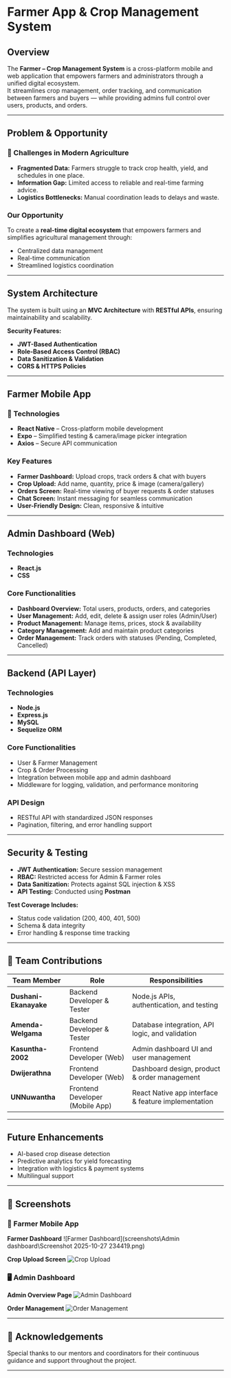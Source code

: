 #  Farmer App & Crop Management System

##  Overview
The **Farmer – Crop Management System** is a cross-platform mobile and web application that empowers farmers and administrators through a unified digital ecosystem.  
It streamlines crop management, order tracking, and communication between farmers and buyers — while providing admins full control over users, products, and orders.

---

##  Problem & Opportunity

### 🌱 Challenges in Modern Agriculture
- **Fragmented Data:** Farmers struggle to track crop health, yield, and schedules in one place.  
- **Information Gap:** Limited access to reliable and real-time farming advice.  
- **Logistics Bottlenecks:** Manual coordination leads to delays and waste.

### Our Opportunity
To create a **real-time digital ecosystem** that empowers farmers and simplifies agricultural management through:
- Centralized data management  
- Real-time communication  
- Streamlined logistics coordination  

---

## System Architecture
The system is built using an **MVC Architecture** with **RESTful APIs**, ensuring maintainability and scalability.

**Security Features:**
-  **JWT-Based Authentication**  
-  **Role-Based Access Control (RBAC)**
-  **Data Sanitization & Validation**  
-  **CORS & HTTPS Policies**

---

##  Farmer Mobile App

### 🧰 Technologies
- **React Native** – Cross-platform mobile development  
- **Expo** – Simplified testing & camera/image picker integration  
- **Axios** – Secure API communication  

###  Key Features
- **Farmer Dashboard:** Upload crops, track orders & chat with buyers  
- **Crop Upload:** Add name, quantity, price & image (camera/gallery)  
- **Orders Screen:** Real-time viewing of buyer requests & order statuses  
- **Chat Screen:** Instant messaging for seamless communication  
- **User-Friendly Design:** Clean, responsive & intuitive  

---

##  Admin Dashboard (Web)

###  Technologies
- **React.js**
- **CSS**

###  Core Functionalities
- **Dashboard Overview:** Total users, products, orders, and categories  
- **User Management:** Add, edit, delete & assign user roles (Admin/User)  
- **Product Management:** Manage items, prices, stock & availability  
- **Category Management:** Add and maintain product categories  
- **Order Management:** Track orders with statuses (Pending, Completed, Cancelled)  

---

##  Backend (API Layer)

###  Technologies
- **Node.js**
- **Express.js**
- **MySQL**
- **Sequelize ORM**

###  Core Functionalities
- User & Farmer Management  
- Crop & Order Processing  
- Integration between mobile app and admin dashboard  
- Middleware for logging, validation, and performance monitoring  

###  API Design
- RESTful API with standardized JSON responses  
- Pagination, filtering, and error handling support  

---

##  Security & Testing

- **JWT Authentication:** Secure session management  
- **RBAC:** Restricted access for Admin & Farmer roles  
- **Data Sanitization:** Protects against SQL injection & XSS  
- **API Testing:** Conducted using **Postman**  

**Test Coverage Includes:**
-  Status code validation (200, 400, 401, 500)  
-  Schema & data integrity  
-  Error handling & response time tracking  

---

## 👥 Team Contributions

| Team Member | Role | Responsibilities |
|--------------|------|------------------|
| **Dushani-Ekanayake** | Backend Developer & Tester | Node.js APIs, authentication, and testing |
| **Amenda-Welgama** | Backend Developer & Tester | Database integration, API logic, and validation |
| **Kasuntha-2002** | Frontend Developer (Web) | Admin dashboard UI and user management |
| **Dwijerathna** | Frontend Developer (Web) | Dashboard design, product & order management |
| **UNNuwantha** | Frontend Developer (Mobile App) | React Native app interface & feature implementation |

---

## Future Enhancements
-  AI-based crop disease detection  
-  Predictive analytics for yield forecasting  
-  Integration with logistics & payment systems  
-  Multilingual support  

---

## 📸 Screenshots

### 🌾 Farmer Mobile App

**Farmer Dashboard**
![Farmer Dashboard](screenshots\Admin dashboard\Screenshot 2025-10-27 234419.png)

**Crop Upload Screen**
![Crop Upload](assets/screenshots/crop_upload.png)

### 🖥️ Admin Dashboard

**Admin Overview Page**
![Admin Dashboard](assets/screenshots/admin_dashboard.png)

**Order Management**
![Order Management](assets/screenshots/order_management.png)

---

## 🙏 Acknowledgements
Special thanks to our mentors and coordinators for their continuous guidance and support throughout the project.

---


